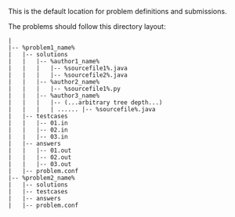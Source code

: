 This is the default location for problem definitions and submissions.

The problems should follow this directory layout:

```
|
|-- %problem1_name%
|   |-- solutions
|   |   |-- %author1_name%
|   |   |   |-- %sourcefile1%.java
|   |   |   |-- %sourcefile2%.java
|   |   |-- %author2_name%
|   |   |   |-- %sourcefile1%.py
|   |   |-- %author3_name%
|   |   |   |-- (...arbitrary tree depth...)
|   |   |   | ...... |-- %sourcefile%.java
|   |-- testcases
|   |   |-- 01.in
|   |   |-- 02.in
|   |   |-- 03.in
|   |-- answers
|   |   |-- 01.out
|   |   |-- 02.out
|   |   |-- 03.out
|   |-- problem.conf
|-- %problem2_name%
|   |-- solutions
|   |-- testcases
|   |-- answers
|   |-- problem.conf
```
